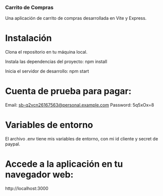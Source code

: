 ### Carrito de Compras
Una aplicación de carrito de compras desarrollada en Vite y Express.

# Instalación
Clona el repositorio en tu máquina local.

Instala las dependencias del proyecto:
npm install

Inicia el servidor de desarrollo:
npm start

# Cuenta de prueba para pagar:
Email: sb-q2vcn26167563@personal.example.com
Password: 5q5xOx=8

# Variables de entorno
El archivo .env tiene mis variables de entorno, con mi id cliente y secret de paypal.

# Accede a la aplicación en tu navegador web:
http://localhost:3000
